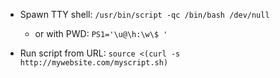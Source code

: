 
- Spawn TTY shell: `/usr/bin/script -qc /bin/bash /dev/null` 
  - or with PWD: `PS1='\u@\h:\w\$ '`

- Run script from URL: `source <(curl -s http://mywebsite.com/myscript.sh)`
